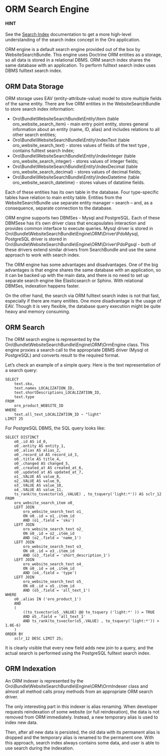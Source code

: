 <a id="bundle-docs-commerce-website-search-bundle-orm"></a>

# ORM Search Engine

#### HINT
See the [Search Index](../../../backend/architecture/tech-stack/search/index.md#search-index-overview) documentation to get a more high-level understanding of the search index concept in the Oro application.

ORM engine is a default search engine provided out of the box by WebsiteSearchBundle. This engine uses Doctrine ORM entities as a storage, so all data is stored in a relational DBMS. ORM search index shares the same database with an application. To perform fulltext search index uses DBMS fulltext search index.

## ORM Data Storage

ORM storage uses EAV (entity-attribute-value) model to store multiple fields of the same entity. There are five
ORM entities in the WebsiteSearchBundle to store search index information:

* Oro\\Bundle\\WebsiteSearchBundle\\Entity\\Item (table oro_website_search_item) - main entry point entity, stores general information about an entity (name, ID, alias) and includes relations to all other search entities;
* Oro\\Bundle\\WebsiteSearchBundle\\Entity\\IndexText (table oro_website_search_text) - stores values of fields of the text type , contains fulltext search index;
* Oro\\Bundle\\WebsiteSearchBundle\\Entity\\IndexInteger (table oro_website_search_integer) - stores values of integer fields;
* Oro\\Bundle\\WebsiteSearchBundle\\Entity\\IndexDecimal (table oro_website_search_decimal) - stores values of decimal fields;
* Oro\\Bundle\\WebsiteSearchBundle\\Entity\\IndexDatetime (table oro_website_search_datetime) - stores values of datatime fields.

Each of these entities has its own table in the database. Four type-specific tables have relation to main entity table. Entities from the WebsiteSearchBundle use separate entity manager – search – and, as a consequence, separate connection to the database.

ORM engine supports two DBMSes - Mysql and PostgreSQL. Each of these DBMSese has it’s own driver class that encapsulates interaction and provides common interface to execute queries. Mysql driver is stored in Oro\\Bundle\\WebsiteSearchBundle\\Engine\\ORM\\Driver\\PdoMysql, PostgreSQL driver is stored in Oro\\Bundle\\WebsiteSearchBundle\\Engine\\ORM\\Driver\\PdoPgsql - both of these drivers extend similar drivers from SearchBundle and use the same approach to work with search index.

The ORM engine has some advantages and disadvantages. One of the big advantages is that engine shares the same database with an application, so it can be backed up with the main data, and there is no need to set up separate search engine like Elasticsearch or Sphinx. With relational DBMSes, indexation happens faster.

On the other hand, the search via ORM fulltext search index is not that fast, especially if there are many enitites. One more disadvantage is the usage of EAV. Though it is very flexible, the database query execution might be quite heavy and memory consuming.

## ORM Search

The ORM search engine is represented by the Oro\\Bundle\\WebsiteSearchBundle\\Engine\\ORM\\OrmEngine class. This engine proxies a search call to the appropriate DBMS driver (Mysql ot PostgreSQL) and converts result to the required format.

Let’s check an example of a simple query. Here is the text representation of a search query:

```none
SELECT
    text.sku,
    text.names_LOCALIZATION_ID,
    text.shortDescriptions_LOCALIZATION_ID,
    text.type
FROM
    oro_product_WEBSITE_ID
WHERE
    text.all_text_LOCALIZATION_ID ~ "light"
LIMIT 25
```

For PostgreSQL DBMS, the SQL query looks like:

```none
SELECT DISTINCT
    o0_.id AS id_0,
    o0_.entity AS entity_1,
    o0_.alias AS alias_2,
    o0_.record_id AS record_id_3,
    o0_.title AS title_4,
    o0_.changed AS changed_5,
    o0_.created_at AS created_at_6,
    o0_.updated_at AS updated_at_7,
    o1_.VALUE AS value_8,
    o2_.VALUE AS value_9,
    o3_.VALUE AS value_10,
    o4_.VALUE AS value_11,
    ts_rank(to_tsvector(o5_.VALUE) , to_tsquery('light:*')) AS sclr_12
FROM
    oro_website_search_item o0_
    LEFT JOIN
        oro_website_search_text o1_
        ON o0_.id = o1_.item_id
        AND (o1_.field = 'sku')
    LEFT JOIN
        oro_website_search_text o2_
        ON o0_.id = o2_.item_id
        AND (o2_.field = 'name_1')
    LEFT JOIN
        oro_website_search_text o3_
        ON o0_.id = o3_.item_id
        AND (o3_.field = 'short_description_1')
    LEFT JOIN
        oro_website_search_text o4_
        ON o0_.id = o4_.item_id
        AND (o4_.field = 'type')
    LEFT JOIN
        oro_website_search_text o5_
        ON o0_.id = o5_.item_id
        AND (o5_.field = 'all_text_1')
WHERE
    o0_.alias IN ('oro_product_1')
    AND
    (
        ((to_tsvector(o5_.VALUE) @@ to_tsquery ('light:*' )) = TRUE
        AND o5_.field = 'all_text_1'
        AND ts_rank(to_tsvector(o5_.VALUE) , to_tsquery('light:*')) > 1.0E-6)
    )
ORDER BY
    sclr_12 DESC LIMIT 25;
```

It is clearly visible that every new field adds new join to a query, and the actual search is performed using the PostgreSQL fulltext search index.

## ORM Indexation

An ORM indexer is represented by the Oro\\Bundle\\WebsiteSearchBundle\\Engine\\ORM\\OrmIndexer class and almost all method calls proxy methods from an appropriate ORM search driver.

The only interesting part in this indexer is alias renaming. When developer requests reindexation of some website (or full reindexation), the data is not removed from ORM immediately. Instead, a new temporary alias is used to index new data.

Then, after all new data is persisted, the old data with its permanent alias is dropped and the temporary alias is renamed to the permanent one. With this approach, search index always contains some data, and user is able to use search during the indexation.
